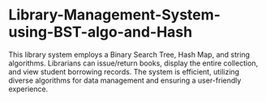 # Library-Management-System-using-BST-algo-and-Hash
This library system employs a Binary Search Tree, Hash Map, and string algorithms. Librarians can issue/return books, display the entire collection, and view student borrowing records. The system is efficient, utilizing diverse algorithms for data management and ensuring a user-friendly experience.
